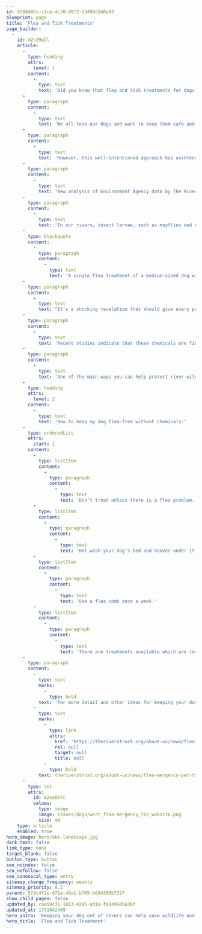 ```yaml
---
id: 9308485c-c1ca-4c38-89f2-63498d248e83
blueprint: page
title: 'Flea and Tick Treatments'
page_builder:
  -
    id: m2n29qll
    article:
      -
        type: heading
        attrs:
          level: 1
        content:
          -
            type: text
            text: 'Did you know that flea and tick treatments for dogs can be fatal for river wildlife?'
      -
        type: paragraph
        content:
          -
            type: text
            text: 'We all love our dogs and want to keep them safe and healthy, and sometimes this means giving them flea, tick and worm treatments. '
      -
        type: paragraph
        content:
          -
            type: text
            text: 'However, this well-intentioned approach has unintended consequences because we pet owners are, perhaps unknowingly, polluting our rivers with chemicals that are toxic to aquatic life.'
      -
        type: paragraph
        content:
          -
            type: text
            text: 'New analysis of Environment Agency data by The Rivers Trust and the Wildlife and Countryside Link, shows that three insecticides used widely in tick, flea and worm treatments (fipronil, permethrin and the controversial neonicotinoid imidacloprid) – are present in English rivers in concentrations that exceed accepted safe limits for wildlife. This is despite the fact that these chemicals are deemed to be too toxic to be used in agriculture.'
      -
        type: paragraph
        content:
          -
            type: text
            text: 'In our rivers, insect larvae, such as mayflies and dragonflies, are particularly vulnerable to the toxic effects of these veterinary chemicals. These species and many others serve as essential food sources for fish, birds, and bats. Therefore, when these pesticides enter our rivers, they disrupt the balance of the entire ecosystem, causing ripple effects that impact the wider environment. '
      -
        type: blockquote
        content:
          -
            type: paragraph
            content:
              -
                type: text
                text: 'A single flea treatment of a medium-sized dog with imidacloprid contains enough pesticide to kill 60 million bees. '
      -
        type: paragraph
        content:
          -
            type: text
            text: "It's a shocking revelation that should give every pet owner pause."
      -
        type: paragraph
        content:
          -
            type: text
            text: 'Recent studies indicate that these chemicals are finding their way into rivers from various routes, including contaminated household wastewater from washing treated pets and their clothes and bedding, urinary and faecal excretions, and allowing treated dogs to swim in rivers. The result is a steady flow of harmful pesticides into our rivers, endangering the delicate balance of life within them.'
      -
        type: paragraph
        content:
          -
            type: text
            text: 'One of the main ways you can help protect river wildlife from these harmful toxins is to keep your dog out of rivers, especially if they have recently received tick, flea or worm treatments.'
      -
        type: heading
        attrs:
          level: 2
        content:
          -
            type: text
            text: 'How to keep my dog flea-free without chemicals:'
      -
        type: orderedList
        attrs:
          start: 1
        content:
          -
            type: listItem
            content:
              -
                type: paragraph
                content:
                  -
                    type: text
                    text: 'Don’t treat unless there is a flea problem.'
          -
            type: listItem
            content:
              -
                type: paragraph
                content:
                  -
                    type: text
                    text: 'Hot wash your dog’s bed and hoover under it to kill larval fleas.'
          -
            type: listItem
            content:
              -
                type: paragraph
                content:
                  -
                    type: text
                    text: 'Use a flea comb once a week.'
          -
            type: listItem
            content:
              -
                type: paragraph
                content:
                  -
                    type: text
                    text: 'There are treatments available which are less toxic for marine life - please speak to your vet for professional advice on these. '
      -
        type: paragraph
        content:
          -
            type: text
            marks:
              -
                type: bold
            text: 'For more detail and other ideas for keeping your dog flea-free visit: '
          -
            type: text
            marks:
              -
                type: link
                attrs:
                  href: 'https://theriverstrust.org/about-us/news/flea-mergency-pet-treatments-taking-a-bite-out-of-the-health-of-englands-rivers'
                  rel: null
                  target: null
                  title: null
              -
                type: bold
            text: theriverstrust.org/about-us/news/flea-mergency-pet-treatments-taking-a-bite-out-of-the-health-of-englands-rivers
      -
        type: set
        attrs:
          id: m2n4887c
          values:
            type: image
            image: issues/dogs/wsrt_flea-mergency_fin_website.png
            size: md
    type: article
    enabled: true
hero_image: hero/obi-landscape.jpg
dark_text: false
link_type: none
target_blank: false
button_type: button
seo_noindex: false
seo_nofollow: false
seo_canonical_type: entry
sitemap_change_frequency: weekly
sitemap_priority: 0.5
parent: 5f9c4f2e-d71a-49a1-b765-b694380b7327
show_child_pages: false
updated_by: cae59c31-1013-4345-ad1a-f03e9945a36f
updated_at: 1731942409
hero_intro: 'Keeping your dog out of rivers can help save wildlife and keep water clear of toxins.'
hero_title: 'Flea and Tick Treatment'
---
```

